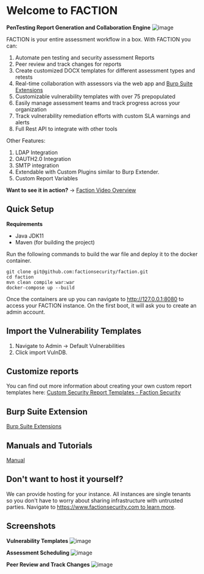 # Welcome to FACTION
__PenTesting Report Generation and Collaboration Engine__
![image](https://github.com/factionsecurity/faction/assets/2343831/d9237bed-302f-4e6a-9716-22ae88d0dc36)


FACTION is your entire assessment workflow in a box. With FACTION you can:
1. Automate pen testing and security assessment Reports
1. Peer review and track changes for reports
1. Create customized DOCX templates for different assessment types and retests
3. Real-time collaboration with assessors via the web app and [Burp Suite Extensions](https://www.factionsecurity.com/project/faction-burpsuite-extension/)
4. Customizable vulnerability templates with over 75 prepopulated
5. Easily manage assessment teams and track progress across your organization
6. Track vulnerability remediation efforts with custom SLA warnings and alerts  
7. Full Rest API to integrate with other tools                     

Other Features:           
1. LDAP Integration       
1. OAUTH2.0 Integration
1. SMTP integration 
1. Extendable with Custom Plugins similar to Burp Extender.
2. Custom Report Variables

__Want to see it in action?__ -> [Faction Video Overview](https://www.factionsecurity.com/2023/03/24/write-your-first-vulnerability-report-in-faction/)

## Quick Setup
__Requirements__
- Java JDK11 
- Maven (for building the project)

Run the following commands to build the war file and deploy it to the docker container. 
```
git clone git@github.com:factionsecurity/faction.git
cd faction
mvn clean compile war:war
docker-compose up --build
```

Once the containers are up you can navigate to http://127.0.0.1:8080 to access your FACTION instance. 
On the first boot, it will ask you to create an admin account. 

## Import the Vulnerability Templates
1. Navigate to Admin -> Default Vulnerabilities
2. Click import VulnDB. 

## Customize reports
You can find out more information about creating your own custom report templates here:
[Custom Security Report Templates - Faction Security](https://www.factionsecurity.com/project/custom-security-report-templates/)

## Burp Suite Extension
[Burp Suite Extensions](https://www.factionsecurity.com/project/faction-burpsuite-extension/)

## Manuals and Tutorials
[Manual](https://www.factionsecurity.com/manual/)

## Don't want to host it yourself?
We can provide hosting for your instance. All instances are single tenants so you don't have to worry about sharing infrastructure with untrusted parties. Navigate to [https://www.factionsecurity.com to learn more](https://www.factionsecurity.com). 

## Screenshots
__Vulnerability Templates__
![image](https://github.com/factionsecurity/faction/assets/2343831/b6fa6a0b-34a9-46cf-87cb-6aeb2b5d3347)

__Assessment Scheduling__
![image](https://github.com/factionsecurity/faction/assets/2343831/7410f74e-3854-41e9-843f-7ca44d79cc54)


__Peer Review and Track Changes__
![image](https://github.com/factionsecurity/faction/assets/2343831/fa72a72b-2c95-4c2c-bad1-5b34aab7fd13)




